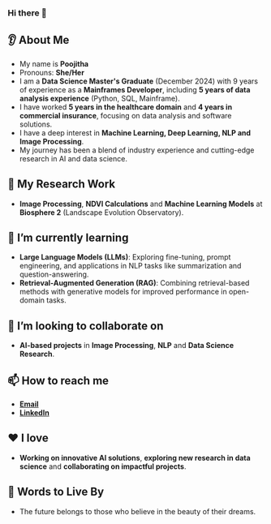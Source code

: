 ### Hi there 👋

## 👂 About Me
- My name is **Poojitha**
- Pronouns: **She/Her**
- I am a **Data Science Master's Graduate** (December 2024) with 9 years of experience as a **Mainframes Developer**, including **5 years of data analysis experience** (Python, SQL, Mainframe).
- I have worked **5 years in the healthcare domain** and **4 years in commercial insurance**, focusing on data analysis and software solutions.
- I have a deep interest in **Machine Learning, Deep Learning, NLP and Image Processing**.
- My journey has been a blend of industry experience and cutting-edge research in AI and data science.

## 🔭 My Research Work
- **Image Processing**, **NDVI Calculations** and **Machine Learning Models** at **Biosphere 2** (Landscape Evolution Observatory).

## 🌱 I’m currently learning
- **Large Language Models (LLMs)**: Exploring fine-tuning, prompt engineering, and applications in NLP tasks like summarization and question-answering.
- **Retrieval-Augmented Generation (RAG)**: Combining retrieval-based methods with generative models for improved performance in open-domain tasks.

## 🤝 I’m looking to collaborate on
- **AI-based projects** in **Image Processing**, **NLP** and **Data Science Research**.

## 📫 How to reach me
- **[Email](mailto:poojithapasal10@gmail.com)**  
- **[LinkedIn](https://www.linkedin.com/in/poojitha-p-1361251b6/)**

## ❤️ I love
- **Working on innovative AI solutions**, **exploring new research in data science** and **collaborating on impactful projects**.

## 🚀 Words to Live By
- The future belongs to those who believe in the beauty of their dreams.
